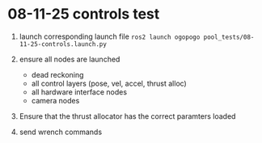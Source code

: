 # 08-11-25 controls test
1. launch corresponding launch file
```ros2 launch ogopogo pool_tests/08-11-25-controls.launch.py```
2. ensure all nodes are launched
    - dead reckoning
    - all control layers (pose, vel, accel, thrust alloc)
    - all hardware interface nodes
    - camera nodes

3. Ensure that the thrust allocator has the correct paramters loaded
4. send wrench commands 
